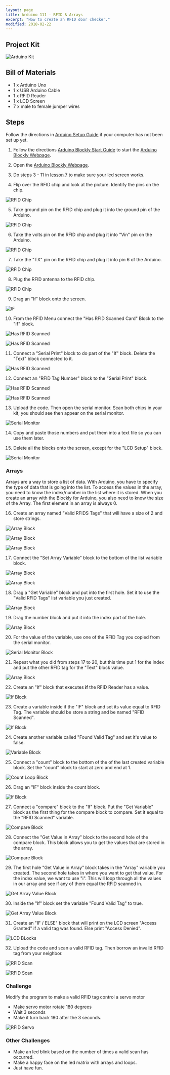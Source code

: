 ```yaml
---
layout: page
title: Arduino 111 - RFID & Arrays
excerpt: "How to create an RFID door checker."
modified: 2018-02-22
---
```


## Project Kit

![Arduino Kit](/images/arduino-block/lesson-11/kit.jpg) 

## Bill of Materials

- 1 x Arduino Uno
- 1 x USB Arduino Cable
- 1 x RFID Reader
- 1 x LCD Screen
- 7 x male to female jumper wires

## Steps

Follow the directions in [Arduino Setup Guide](/arduino-setup) if your computer has not been set up yet.  

1) Follow the directions [Arduino Blockly Start Guide](/arduino-blockly-start) to start the [Arduino Blockly Webpage](http://localhost:3000).
 
2) Open the [Arduino Blockly Webpage](http://localhost:3000).

3) Do steps 3 - 11 in [lesson 7](/arduino-blockly/lesson-7-lcd-loops) to make sure your lcd screen works.

4) Flip over the RFID chip and look at the picture.  Identify the pins on the chip.

![RFID Chip](/images/arduino-block/lesson-11/step4.jpg)

5) Take ground pin on the RFID chip and plug it into the ground pin of the Arduino.

![RFID Chip](/images/arduino-block/lesson-11/step5.jpg)

6) Take the volts pin on the RFID chip and plug it into "Vin" pin on the Arduino.

![RFID Chip](/images/arduino-block/lesson-11/step6.jpg)

7) Take the "TX" pin on the RFID chip and plug it into pin 6 of the Arduino.

![RFID Chip](/images/arduino-block/lesson-11/step7.jpg)

8) Plug the RFID antenna to the RFID chip.  
 
![RFID Chip](/images/arduino-block/lesson-11/step8.jpg)

9) Drag an "If" block onto the screen.

![IF](/images/arduino-block/lesson-11/step9.png)

10) From the RFID Menu connect the "Has RFID Scanned Card" Block to the "If" block.

![Has RFID Scanned](/images/arduino-block/lesson-11/step10a.png)

![Has RFID Scanned](/images/arduino-block/lesson-11/step10b.png)

11) Connect a "Serial Print" block to do part of the "If" block.  Delete the "Text" block connected to it.

![Has RFID Scanned](/images/arduino-block/lesson-11/step11.png)

12) Connect an "RFID Tag Number" block to the "Serial Print" block.

![Has RFID Scanned](/images/arduino-block/lesson-11/step12a.png)

![Has RFID Scanned](/images/arduino-block/lesson-11/step12b.png)

13) Upload the code.  Then open the serial monitor.  Scan both chips in your kit; you should see then appear on the serial monitor.

![Serial Monitor](/images/arduino-block/lesson-11/step13.png)

14) Copy and paste those numbers and put them into a text file so you can use them later.

15) Delete all the blocks onto the screen, except for the "LCD Setup" block.

![Serial Monitor](/images/arduino-block/lesson-11/step15.png)

### Arrays

Arrays are a way to store a list of data.  With Arduino, you have to specify the type of data that is going into the list.  To access the values in the array, you need to know the index/number in the list where it is stored.  When you create an array with the Blockly for Arduino, you also need to know the size of the Array.  The first element in an array is always 0.  

16) Create an array named "Valid RFIDS Tags" that will have a size of 2 and store strings.

![Array Block](/images/arduino-block/lesson-11/step16a.png)

![Array Block](/images/arduino-block/lesson-11/step16b.png)

![Array Block](/images/arduino-block/lesson-11/step16c.png)

17) Connect the "Set Array Variable" block to the bottom of the list variable block.

![Array Block](/images/arduino-block/lesson-11/step17a.png)

![Array Block](/images/arduino-block/lesson-11/step17b.png)

18) Drag a "Get Variable" block and put into the first hole.  Set it to use the "Valid RFID Tags" list variable you just created.

![Array Block](/images/arduino-block/lesson-11/step18.png)

19) Drag the number block and put it into the index part of the hole.

![Array Block](/images/arduino-block/lesson-11/step19.png)

20) For the value of the variable, use one of the RFID Tag you copied from the serial monitor.

![Serial Monitor Block](/images/arduino-block/lesson-11/step20.png)

21) Repeat what you did from steps 17 to 20, but this time put 1 for the index and put the other RFID tag for the "Text" block value.

![Array Block](/images/arduino-block/lesson-11/step21.png)

22) Create an "If" block that executes **if** the RFID Reader has a value.

![If Block](/images/arduino-block/lesson-11/step22.png)

23) Create a variable inside if the "IF" block and set its value equal to RFID Tag.  The variable should be store a string and be named "RFID Scanned".

![If Block](/images/arduino-block/lesson-11/step23.png)

24) Create another variable called "Found Valid Tag" and set it's value to false. 

![Variable Block](/images/arduino-block/lesson-11/step24.png)

25) Connect a "count" block to the bottom of the of the last created variable block.  Set the "count" block to start at zero and end at 1.

![Count Loop Block](/images/arduino-block/lesson-11/step25.png)

26) Drag an "IF" block inside the count block.

![If Block](/images/arduino-block/lesson-11/step26.png)

27) Connect a "compare" block to the "If" block.  Put the "Get Variable" block as the first thing for the compare block to compare.  Set it equal to the "RFID Scanned" variable.

![Compare Block](/images/arduino-block/lesson-11/step27.png)

28) Connect the "Get Value in Array" block to the second hole of the compare block.  This block allows you to get the values that are stored in the array.  

![Compare Block](/images/arduino-block/lesson-11/step28.png)

29) The first hole "Get Value in Array" block takes in the "Array" variable you created.  The second hole takes in where you want to get that value.  For the index value, we want to use "i".  This will loop through all the values in our array and see if any of them equal the RFID scanned in.

![Get Array Value Block](/images/arduino-block/lesson-11/step29.png)

30) Inside the "If" block set the variable "Found Valid Tag" to true.

![Get Array Value Block](/images/arduino-block/lesson-11/step30.png)

31) Create an "IF / ELSE" block that will print on the LCD screen "Access Granted" if a valid tag was found.  Else print "Access Denied".

![LCD BLocks](/images/arduino-block/lesson-11/step31.png)

32) Upload the code and scan a valid RFID tag.  Then borrow an invalid RFID tag from your neighbor.

![RFID Scan](/images/arduino-block/lesson-11/access_granted.gif)


![RFID Scan](/images/arduino-block/lesson-11/access_denied.gif)

### Challenge

Modify the program to make a valid RFID tag control a servo motor
- Make servo motor rotate 180 degrees
- Wait 3 seconds
- Make it turn back 180 after the 3 seconds.
    
![RFID Servo](/images/arduino-block/lesson-11/servo_challenge.gif)    
    
### Other Challenges

- Make an led blink based on the number of times a valid scan has occurred.
- Make a happy face on the led matrix with arrays and loops.
- Just have fun.